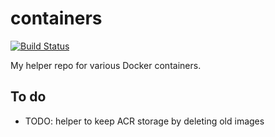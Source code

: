 # containers

[![Build Status](https://dev.azure.com/rjfmachado/azuredemos/_apis/build/status/rjfmachado.containers?branchName=master)](https://dev.azure.com/rjfmachado/azuredemos/_build/latest?definitionId=19&branchName=master)

My helper repo for various Docker containers.

## To do

- TODO: helper to keep ACR storage by deleting old images
